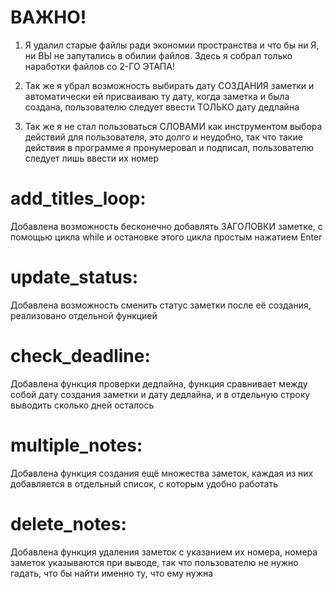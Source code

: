 # ВАЖНО!
1. Я удалил старые файлы ради экономии пространства и что бы ни Я, ни ВЫ не запутались в обилии файлов. Здесь я собрал только наработки файлов со 2-ГО ЭТАПА!

2. Так же я убрал возможность выбирать дату СОЗДАНИЯ заметки и автоматически ей присваиваю ту дату, когда заметка и была создана, пользователю следует ввести ТОЛЬКО дату дедлайна

3. Так же я не стал пользоваться СЛОВАМИ как инструментом выбора действий для пользователя, это долго и неудобно, так что такие действия в программе я пронумеровал и подписал, пользователю следует лишь ввести их номер


# add_titles_loop:
Добавлена возможность бесконечно добавлять ЗАГОЛОВКИ заметке, с помощью цикла while и остановке этого цикла простым нажатием Enter

# update_status:
Добавлена возможность сменить статус заметки после её создания, реализовано отдельной функцией

# check_deadline:
Добавлена функция проверки дедлайна, функция сравнивает между собой дату создания заметки и дату дедлайна, и в отдельную строку выводить сколько дней осталось

# multiple_notes:
Добавлена функция создания ещё множества заметок, каждая из них добавляется в отдельный список, с которым удобно работать

# delete_notes:
Добавлена функция удаления заметок с указанием их номера, номера заметок указываются при выводе, так что пользователю не нужно гадать, что бы найти именно ту, что ему нужна
